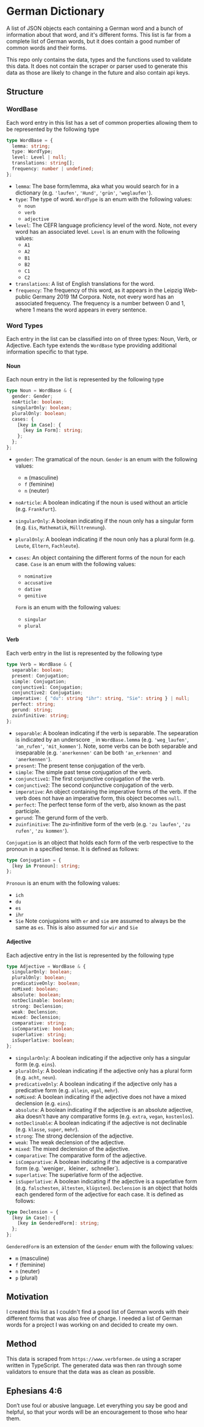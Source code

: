 # German Dictionary

A list of JSON objects each containing a German word and a bunch of information about that word, and it's different forms. This list is far from a complete list of German words, but it does contain a good number of common words and their forms.

This repo only contains the data, types and the functions used to validate this data. It does not contain the scraper or parser used to generate this data as those are likely to change in the future and also contain api keys.

## Structure
### WordBase
Each word entry in this list has a set of common properties allowing them to be represented by the following type
```typescript
type WordBase = {
  lemma: string;
  type: WordType;
  level: Level | null;
  translations: string[];
  frequency: number | undefined;
};
```
- `lemma`: The base form/lemma, aka what you would search for in a dictionary (e.g. `'laufen'`, `'Hund'`, `'grün'`, `'weglaufen'`).
- `type`: The type of word. `WordType` is an enum with the following values:
  - `noun`
  - `verb`
  - `adjective`
- `level`: The CEFR language proficiency level of the word. Note, not every word has an associated level. `Level` is an enum with the following values:
  - `A1`
  - `A2`
  - `B1`
  - `B2`
  - `C1`
  - `C2`
- `translations`: A list of English translations for the word.
- `frequency`: The frequency of this word, as it appears in the Leipzig Web-public Germany 2019 1M Corpora. Note, not every word has an associated frequency. The frequency is a number between 0 and 1, where 1 means the word appears in every sentence.


### Word Types
Each entry in the list can be classified into on of three types: Noun, Verb, or Adjective. Each type extends the `WordBase` type providing additional information specific to that type.

#### Noun
Each noun entry in the list is represented by the following type
```typescript
type Noun = WordBase & {
  gender: Gender;
  noArticle: boolean;
  singularOnly: boolean;
  pluralOnly: boolean;
  cases: {
    [key in Case]: {
      [key in Form]: string;
    };
  };
};
```
- `gender`: The gramatical of the noun. `Gender` is an enum with the following values:
  - `m` (masculine)
  - `f` (feminine)
  - `n` (neuter)
- `noArticle`: A boolean indicating if the noun is used without an article (e.g. `Frankfurt`).
- `singularOnly`: A boolean indicating if the noun only has a singular form (e.g. `Eis`, `Mathematik`, `Mülltrennung`).
- `pluralOnly`: A boolean indicating if the noun only has a plural form (e.g. `Leute`, `Eltern`, `Fachleute`).
- `cases`: An object containing the different forms of the noun for each case. `Case` is an enum with the following values:
  - `nominative`
  - `accusative`
  - `dative`
  - `genitive`
  
  `Form` is an enum with the following values:
  - `singular`
  - `plural`

#### Verb
Each verb entry in the list is represented by the following type
```typescript
type Verb = WordBase & {
  separable: boolean;
  present: Conjugation;
  simple: Conjugation;
  conjunctive1: Conjugation;
  conjunctive2: Conjugation;
  imperative: { "du": string "ihr": string, "Sie": string } | null;
  perfect: string;
  gerund: string;
  zuinfinitive: string;
};
```
- `separable`: A boolean indicating if the verb is separable. The sepearation is indicated by an underscore `_` in `WordBase.lemma` (e.g. `'weg_laufen'`, `'an_rufen'`, `'mit_kommen'`). Note, some verbs can be both separable and inseparable (e.g. `'anerkennen'` can be both `'an_erkennen'` and `'anerkennen'`).
- `present`: The present tense conjugation of the verb.
- `simple`: The simple past tense conjugation of the verb.
- `conjunctive1`: The first conjunctive conjugation of the verb.
- `conjunctive2`: The second conjunctive conjugation of the verb.
- `imperative`: An object containing the imperative forms of the verb. If the verb does not have an imperative form, this object becomes `null`.
- `perfect`: The perfect tense form of the verb, also known as the past participle.
- `gerund`: The gerund form of the verb.
- `zuinfinitive`: The zu-infinitive form of the verb (e.g. `'zu laufen'`, `'zu rufen'`, `'zu kommen'`).

`Conjugation` is an object that holds each form of the verb respective to the pronoun in a specified tense. It is defined as follows:
```typescript
type Conjugation = {
  [key in Pronoun]: string;
};
```
`Pronoun` is an enum with the following values:
- `ich`
- `du`
- `es`
- `ihr`
- `Sie`
Note conjugaions with `er` and `sie` are assumed to always be the same as `es`. This is also assumed for `wir` and `Sie`


#### Adjective
Each adjective entry in the list is represented by the following type
```typescript
type Adjective = WordBase & {
  singularOnly: boolean;
  pluralOnly: boolean;
  predicativeOnly: boolean;
  noMixed: boolean;
  absolute: boolean;
  notDeclinable: boolean;
  strong: Declension;
  weak: Declension;
  mixed: Declension;
  comparative: string;
  isComparative: boolean;
  superlative: string;
  isSuperlative: boolean;
};
```
- `singularOnly`: A boolean indicating if the adjective only has a singular form (e.g. `eins`).
- `pluralOnly`: A boolean indicating if the adjective only has a plural form (e.g. `acht`, `neun`).
- `predicativeOnly`: A boolean indicating if the adjective only has a predicative form (e.g. `allein`, `egal`, `mehr`).
- `noMixed`: A boolean indicating if the adjective does not have a mixed declension (e.g. `eins`).
- `absolute`: A boolean indicating if the adjective is an absolute adjective, aka doesn't have any comparative forms (e.g. `extra`, `vegan`, `kostenlos`).
- `notDeclinable`: A boolean indicating if the adjective is not declinable (e.g. `klasse`, `super`, `mehr`).
- `strong`: The strong declension of the adjective.
- `weak`: The weak declension of the adjective.
- `mixed`: The mixed declension of the adjective.
- `comparative`: The comparative form of the adjective.
- `isComparative`: A boolean indicating if the adjective is a comparative form (e.g. 'weniger`, `kleiner`, `schneller`).
- `superlative`: The superlative form of the adjective.
- `isSuperlative`: A boolean indicating if the adjective is a superlative form (e.g. `falschesten`, `ältesten`, `klügsten`).
`Declension` is an object that holds each gendered form of the adjective for each case. It is defined as follows:
```typescript
type Declension = {
  [key in Case]: {
    [key in GenderedForm]: string;
  };
};
```
`GenderedForm` is an extension of the `Gender` enum with the following values:
- `m` (masculine)
- `f` (feminine)
- `n` (neuter)
- `p` (plural)
## Motivation
I created this list as I couldn't find a good list of German words with their different forms that was also free of charge. I needed a list of German words for a project I was working on and decided to create my own.
## Method
This data is scraped from `https://www.verbformen.de` using a scraper written in TypeScript. The generated data was then ran through some validators to ensure that the data was as clean as possible.
## Ephesians 4:6
Don’t use foul or abusive language. Let everything you say be good and helpful, so that your words will be an encouragement to those who hear them.